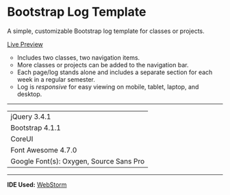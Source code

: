 # Bootstrap Log Template
A simple, customizable Bootstrap log template for classes or projects.

<a href="http://jillpla.com/bootstraplogtemplate/" target="_blank">Live Preview</a>

<ul style="list-style-type:circle">
  <li>Includes two classes, two navigation items.</li>
  <li>More classes or projects can be added to the navigation bar.</li>
  <li>Each page/log stands alone and includes a separate section for each week in a regular semester.</li>
  <li>Log is <i>responsive</i> for easy viewing on mobile, tablet, laptop, and desktop.</li>
</ul>

***

<table style="width:100%">
  <tr>
    <td>jQuery 3.4.1</td>
  </tr>
  <tr>
    <td>Bootstrap 4.1.1</td>
  </tr>
  <tr>
    <td>CoreUI</td>
  </tr>
  <tr>
    <td>Font Awesome 4.7.0</td>
  </tr>
  <tr>
    <td>Google Font(s): Oxygen, Source Sans Pro</td>
  </tr>
</table>

***
  
<b>IDE Used:</b> <a href="https://www.jetbrains.com/webstorm/" target="_blank">WebStorm</a>
